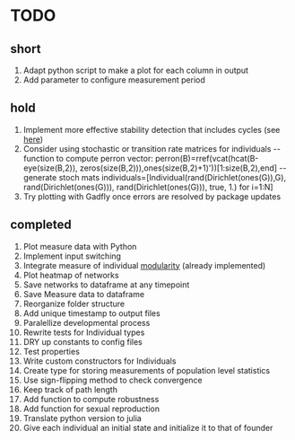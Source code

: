 # TODO

## short

1. Adapt python script to make a plot for each column in output
1. Add parameter to configure measurement period

## hold

1. Implement more effective stability detection that includes cycles (see [here](http://dx.plos.org/10.1371/journal.pone.0034285))
1. Consider using stochastic or transition rate matrices for individuals -- function to compute perron vector: perron(B)=rref(vcat(hcat(B-eye(size(B,2)), zeros(size(B,2))),ones(size(B,2)+1)'))[1:size(B,2),end] -- generate stoch mats individuals=[Individual(rand(Dirichlet(ones(G)),G), rand(Dirichlet(ones(G))), rand(Dirichlet(ones(G))), true, 1.) for i=1:N]
1. Try plotting with Gadfly once errors are resolved by package updates

## completed

1. Plot measure data with Python
1. Implement input switching
1. Integrate measure of individual [modularity][1] (already implemented)
1. Plot heatmap of networks
1. Save networks to dataframe at any timepoint
1. Save Measure data to dataframe
1. Reorganize folder structure
1. Add unique timestamp to output files
1. Paralellize developmental process
1. Rewrite tests for Individual types
1. DRY up constants to config files
1. Test properties
1. Write custom constructors for Individuals
1. Create type for storing measurements of population level statistics
1. Use sign-flipping method to check convergence
1. Keep track of path length
1. Add function to compute robustness
1. Add function for sexual reproduction
1. Translate python version to julia
1. Give each individual an initial state and initialize it to that of founder


[1]: http://igraph.sourceforge.net/doc/python/igraph.GraphBase-class.html#modularity
